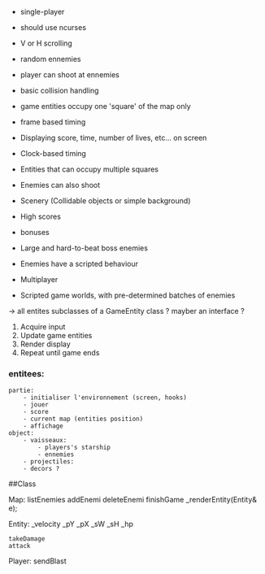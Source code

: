 * single-player
* should use ncurses
* V or H scrolling
* random ennemies
* player can shoot at ennemies
* basic collision handling
* game entities occupy one 'square' of the map only
* frame based timing
* Displaying score, time, number of lives, etc... on screen
* Clock-based timing
* Entities that can occupy multiple squares
* Enemies can also shoot
* Scenery (Collidable objects or simple background)

* High scores
* bonuses
* Large and hard-to-beat boss enemies
* Enemies have a scripted behaviour
* Multiplayer
* Scripted game worlds, with pre-determined batches of enemies

-> all entites subclasses of a GameEntity class ? mayber an interface ?

1. Acquire input
2. Update game entities
3. Render display
4. Repeat until game ends


### entitees:

	partie:
		- initialiser l'environnement (screen, hooks)
		- jouer
		- score
		- current map (entities position)
		- affichage
	object:
		- vaisseaux:
			- players's starship
			- ennemies
		- projectiles:
		- decors ?


##Class

Map:
	listEnemies
	addEnemi
	deleteEnemi
	finishGame
	_renderEntity(Entity& e);


Entity:
	_velocity
	_pY
	_pX
	_sW
	_sH
	_hp

	takeDamage
	attack

Player:
	sendBlast
